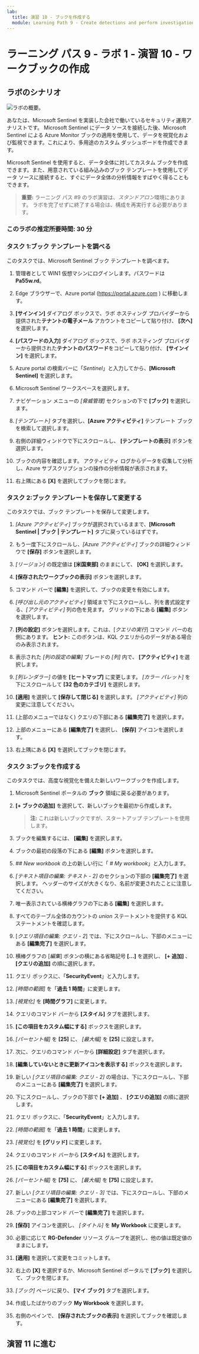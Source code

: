 ```yaml
---
lab:
  title: 演習 10 - ブックを作成する
  module: Learning Path 9 - Create detections and perform investigations using Microsoft Sentinel
---
```


# ラーニング パス 9 - ラボ 1 - 演習 10 - ワークブックの作成

## ラボのシナリオ

![ラボの概要。](../Media/SC-200-Lab_Diagrams_Mod7_L1_Ex10.png)

あなたは、Microsoft Sentinel を実装した会社で働いているセキュリティ運用アナリストです。 Microsoft Sentinel にデータ ソースを接続した後、Microsoft Sentinel による Azure Monitor ブックの適用を使用して、データを視覚化および監視できます。これにより、多用途のカスタム ダッシュボードを作成できます。 

Microsoft Sentinel を使用すると、データ全体に対してカスタム ブックを作成できます。また、用意されている組み込みのブック テンプレートを使用してデータ ソースに接続すると、すぐにデータ全体の分析情報をすばやく得ることもできます。

>**重要:** ラーニング パス #9 のラボ演習は、*スタンドアロン*環境にあります。 ラボを完了せずに終了する場合は、構成を再実行する必要があります。

### このラボの推定所要時間: 30 分

### タスク 1:ブック テンプレートを調べる

このタスクでは、Microsoft Sentinel ブック テンプレートを調べます。

1. 管理者として WIN1 仮想マシンにログインします。パスワードは**Pa55w.rd**。  

1. Edge ブラウザーで、Azure portal (<https://portal.azure.com> ) に移動します。

1. **[サインイン]** ダイアログ ボックスで、ラボ ホスティング プロバイダーから提供された**テナントの電子メール** アカウントをコピーして貼り付け、 **[次へ]** を選択します。

1. **[パスワードの入力]** ダイアログ ボックスで、ラボ ホスティング プロバイダーから提供された**テナントのパスワード**をコピーして貼り付け、 **[サインイン]** を選択します。

1. Azure portal の検索バーに「*Sentinel*」と入力してから、**[Microsoft Sentinel]** を選択します。

1. Microsoft Sentinel ワークスペースを選択します。

1. ナビゲーション メニューの *[脅威管理]* セクションの下で **[ブック]** を選択します。

1. *[テンプレート]* タブを選択し、**[Azure アクティビティ]** テンプレート ブックを検索して選択します。

1. 右側の詳細ウィンドウで下にスクロールし、 **[テンプレートの表示]** ボタンを選択します。

1. ブックの内容を確認します。 アクティビティ ログからデータを収集して分析し、Azure サブスクリプションの操作の分析情報が表示されます。

1. 右上隅にある **[X]** を選択してブックを閉じます。

### タスク 2:ブック テンプレートを保存して変更する

このタスクでは、ブック テンプレートを保存して変更します。

1. *[Azure アクティビティ]* ブックが選択されているままで、**[Microsoft Sentinel | ブック | テンプレート]** タブに戻っているはずです。

1. もう一度下にスクロールし、*[Azure アクティビティ]* ブックの詳細ウィンドウで **[保存]** ボタンを選択します。

1. *[リージョン]* の既定値は **[米国東部]** のままにして、 **[OK]** を選択します。

1. **[保存されたワークブックの表示]** ボタンを選択します。

1. コマンド バーで **[編集]** を選択して、ブックの変更を有効にします。

1. *[呼び出し元のアクティビティ]* 領域まで下にスクロールし、列を書式設定する、*[アクティビティ]* 列の色を見ます。 グリッドの下にある **[編集]** ボタンを選択します。

1. **[列の設定]** ボタンを選択します。これは、[*クエリの実行*] コマンド バーの右側にあります。 **ヒント:** このボタンは、KQL クエリからのデータがある場合のみ表示されます。

1. 表示された *[列の設定の編集]* ブレードの *[列]* 内で、 **[アクティビティ]** を選択します。

1. *[列レンダラー]* の値を **[ヒートマップ]** に変更します。 *[カラー パレット]* を下にスクロールして **[32 色のカテゴリ]** を選択します。

1. **[適用]** を選択して **[保存して閉じる]** を選択します。 *[アクティビティ]* 列の変更に注意してください。

1. (上部のメニューではなく) クエリの下部にある **[編集完了]** を選択します。

1. 上部のメニューにある **[編集完了]** を選択し、 **[保存]** アイコンを選択します。 

1. 右上隅にある **[X]** を選択してブックを閉じます。


### タスク 3:ブックを作成する

このタスクでは、高度な視覚化を備えた新しいワークブックを作成します。

1. Microsoft Sentinel ポータルの **ブック** 領域に戻る必要があります。

1. **[+ ブックの追加]** を選択して、新しいブックを最初から作成します。 

    >**注:**  これは新しいブックですが、スタートアップ テンプレートを使用します。

1. ブックを編集するには、 **[編集]** を選択します。

1. ブックの最初の段落の下にある **[編集]** ボタンを選択します。

1. *## New workbook* の上の新しい行に「 *# My workbook*」と入力します。

1. *[テキスト項目の編集: テキスト - 2]* のセクションの下部の **[編集完了]** を選択します。 ヘッダーのサイズが大きくなり、名前が変更されたことに注意してください。

1. 唯一表示されている横棒グラフの下にある **[編集]** を選択します。

1. すべてのテーブル全体のカウントの *union* ステートメントを提供する KQL ステートメントを確認します。

1. [*クエリ項目の編集: クエリ - 2*] では、下にスクロールし、下部のメニューにある **[編集完了]** を選択します。

1. 横棒グラフの [*編集*] ボタンの横にある省略記号 **[...]** を選択し、 **[+ 追加]** 、 **[クエリの追加]** の順に選択します。

1. クエリ ボックスに、「**SecurityEvent**」と入力します。

1. *[時間の範囲]* を「**過去 1 時間**」に変更します。

1. *[視覚化]* を **[時間グラフ]** に変更します。

1. クエリのコマンド バーから **[スタイル]** タブを選択します。

1. **[この項目をカスタム幅にする]** ボックスを選択します。

1. *[パーセント幅]* を **[25]** に、 *[最大幅]* を **[25]** に設定します。

1. 次に、クエリのコマンド バーから **[詳細設定]** タブを選択します。

1. **[編集していないときに更新アイコンを表示する]** ボックスを選択します。

1. 新しい *[クエリ項目の編集: クエリ - 2]* の場合は、下にスクロールし、下部のメニューにある **[編集完了]** を選択します。

1. 下にスクロールし、ブックの下部で **[+ 追加]** 、 **[クエリの追加]** の順に選択します。

1. クエリ ボックスに、「**SecurityEvent**」と入力します。

1. *[時間の範囲]* を「**過去 1 時間**」に変更します。

1. *[視覚化]* を **[グリッド]** に変更します。

1. クエリのコマンド バーから **[スタイル]** を選択します。

1. **[この項目をカスタム幅にする]** ボックスを選択します。

1. *[パーセント幅]* を **[75]** に、 *[最大幅]* を **[75]** に設定します。

1. 新しい *[クエリ項目の編集: クエリ - 3]* では、下にスクロールし、下部のメニューにある **[編集完了]** を選択します。

1. ブックの上部コマンド バーで **[編集完了]** を選択します。

1. **[保存]** アイコンを選択し、 *[タイトル]* を **My Workbook** に変更します。

1. 必要に応じて **RG-Defender** リソース グループを選択し、他の値は既定値のままにします。

1. **[適用]** を選択して変更をコミットします。 

1. 右上の **[X]** を選択するか、Microsoft Sentinel ポータルで **[ブック]** を選択して、ブックを閉じます。

1. *[ブック]* ページに戻り、 **[マイ ブック]** タブを選択します。

1. 作成したばかりのブック **My Workbook** を選択します。

1. 右側のペインで、 **[保存されたブックの表示]** を選択してブックを確認します。

## 演習 11 に進む
